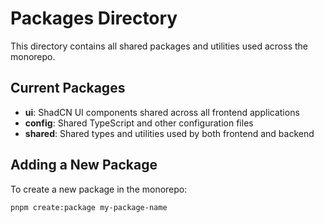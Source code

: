 # Packages Directory

This directory contains all shared packages and utilities used across the monorepo.

## Current Packages

- **ui**: ShadCN UI components shared across all frontend applications
- **config**: Shared TypeScript and other configuration files
- **shared**: Shared types and utilities used by both frontend and backend

## Adding a New Package

To create a new package in the monorepo:

```bash
pnpm create:package my-package-name
